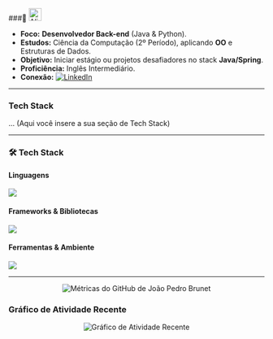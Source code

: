 ###👋
<img src="https://raw.githubusercontent.com/Tarikul-Islam-Anik/Animated-Fluent-Emojis/master/Emojis/Smilies/Alien%20Monster.png" alt="Alien Monster" width="25" height="25" />

- **Foco:** **Desenvolvedor Back-end** (Java & Python).
- **Estudos:** Ciência da Computação (2º Período), aplicando **OO** e Estruturas de Dados.
- **Objetivo:** Iniciar estágio ou projetos desafiadores no stack **Java/Spring**.
- **Proficiência:** Inglês Intermediário.
- **Conexão:** [![LinkedIn]((https://skillicons.dev/icons?i=linkedin))](https://www.linkedin.com/in/joaopedrobrunet/)

---

### Tech Stack

... (Aqui você insere a sua seção de Tech Stack)

---

### 🛠️ Tech Stack

#### Linguagens
<img src="https://skillicons.dev/icons?i=java,py,js" />

#### Frameworks & Bibliotecas
<img src="https://skillicons.dev/icons?i=spring,flask" />

#### Ferramentas & Ambiente
<img src="https://skillicons.dev/icons?i=git,linux" />

---

<p align="center">
    <img src="https://github-readme-metrics.vercel.app/api?user=pedrobrunet&template=classic&base=activity,prs&base.style=header" alt="Métricas do GitHub de João Pedro Brunet" />
</p>

### Gráfico de Atividade Recente

<p align="center">
    <img src="https://github-readme-activity-graph.vercel.app/graph?username=pedrobrunet&theme=react-dark" alt="Gráfico de Atividade Recente" />
</p>
